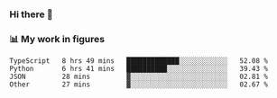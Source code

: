 ### Hi there 👋

### 📊 My work in figures

<!--START_SECTION:waka-->

```text
TypeScript   8 hrs 49 mins   █████████████░░░░░░░░░░░░   52.08 %
Python       6 hrs 41 mins   ██████████░░░░░░░░░░░░░░░   39.43 %
JSON         28 mins         ▓░░░░░░░░░░░░░░░░░░░░░░░░   02.81 %
Other        27 mins         ▓░░░░░░░░░░░░░░░░░░░░░░░░   02.67 %
```

<!--END_SECTION:waka-->
